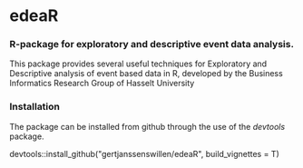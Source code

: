 # edeaR
### R-package for exploratory and descriptive event data analysis.

This package provides several useful techniques for Exploratory and Descriptive analysis of event based data in R, developed by the Business Informatics Research Group of Hasselt University

### Installation 

The package can be installed from github through the use of the _devtools_ package.

devtools::install_github("gertjanssenswillen/edeaR", build_vignettes = T)

